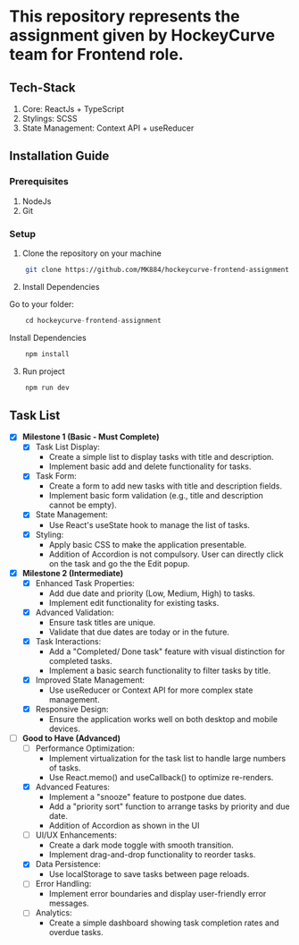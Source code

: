 # This repository represents the assignment given by **HockeyCurve** team for **Frontend** role.

## Tech-Stack

1. Core:
    ReactJs + TypeScript
2. Stylings:
    SCSS
3. State Management: 
    Context API + useReducer

## Installation Guide

### Prerequisites

1. NodeJs
2. Git

### Setup

1. Clone the repository on your machine 

```bash
    git clone https://github.com/MK884/hockeycurve-frontend-assignment.git
```

2. Install Dependencies

 Go to your folder:

```js
    cd hockeycurve-frontend-assignment
```

Install Dependencies

```js
    npm install
```

3. Run project

```js
    npm run dev
```


## Task List

- [x] **Milestone 1 (Basic - Must Complete)**
    - [x] Task List Display:
        * Create a simple list to display tasks with title and description.
        * Implement basic add and delete functionality for tasks.
    - [x] Task Form:
        * Create a form to add new tasks with title and description fields.
        * Implement basic form validation (e.g., title and description cannot be empty).
    - [x] State Management:
        * Use React&#39;s useState hook to manage the list of tasks.
    - [x] Styling:
        * Apply basic CSS to make the application presentable.
        * Addition of Accordion is not compulsory. User can directly click on the task and go the the Edit popup.
- [x] **Milestone 2 (Intermediate)**
    - [x] Enhanced Task Properties:
        * Add due date and priority (Low, Medium, High) to tasks.
        * Implement edit functionality for existing tasks.
    - [x] Advanced Validation:
        * Ensure task titles are unique.
        * Validate that due dates are today or in the future.
    - [x] Task Interactions:
        * Add a &quot;Completed/ Done task&quot; feature with visual distinction for completed tasks.
        * Implement a basic search functionality to filter tasks by title.
    - [x] Improved State Management:
        * Use useReducer or Context API for more complex state management.
    - [x] Responsive Design:
        * Ensure the application works well on both desktop and mobile devices.
- [ ] **Good to Have (Advanced)**
    - [ ] Performance Optimization:
        * Implement virtualization for the task list to handle large numbers of tasks.
        * Use React.memo() and useCallback() to optimize re-renders.
    - [x] Advanced Features:
        * Implement a &quot;snooze&quot; feature to postpone due dates.
        * Add a &quot;priority sort&quot; function to arrange tasks by priority and due date.
        * Addition of Accordion as shown in the UI
    - [ ] UI/UX Enhancements:
        * Create a dark mode toggle with smooth transition.
        * Implement drag-and-drop functionality to reorder tasks.
    - [x] Data Persistence:
        * Use localStorage to save tasks between page reloads.
    - [ ] Error Handling:
        * Implement error boundaries and display user-friendly error messages.
    - [ ] Analytics:
        * Create a simple dashboard showing task completion rates and overdue tasks.
